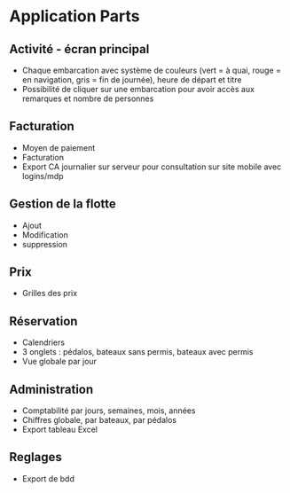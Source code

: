 Application Parts
=========

## Activité - écran principal
* Chaque embarcation avec système de couleurs (vert = à quai, rouge = en navigation, gris = fin de journée), heure de départ et titre
* Possibilité de cliquer sur une embarcation pour avoir accès aux remarques et nombre de personnes

## Facturation
* Moyen de paiement
* Facturation
* Export CA journalier sur serveur pour consultation sur site mobile avec logins/mdp

## Gestion de la flotte
* Ajout
* Modification
* suppression

## Prix
* Grilles des prix

## Réservation
* Calendriers
* 3 onglets : pédalos, bateaux sans permis, bateaux avec permis
* Vue globale par jour

## Administration
* Comptabilité par jours, semaines, mois, années
* Chiffres globale, par bateaux, par pédalos
* Export tableau Excel

## Reglages
* Export de bdd
